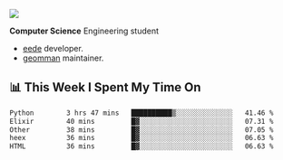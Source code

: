 ![](https://komarev.com/ghpvc/?username=brauliorivas&color=green)

**Computer Science** Engineering student

- [eede](https://github.com/key4hep/eede) developer.
- [geomman](https://www.freshports.org/sysutils/geomman) maintainer.

## 📊 This Week I Spent My Time On

<!--START_SECTION:waka-->

```txt
Python        3 hrs 47 mins   ██████████▒░░░░░░░░░░░░░░   41.46 %
Elixir        40 mins         █▓░░░░░░░░░░░░░░░░░░░░░░░   07.31 %
Other         38 mins         █▓░░░░░░░░░░░░░░░░░░░░░░░   07.05 %
heex          36 mins         █▓░░░░░░░░░░░░░░░░░░░░░░░   06.63 %
HTML          36 mins         █▓░░░░░░░░░░░░░░░░░░░░░░░   06.63 %
```

<!--END_SECTION:waka-->
